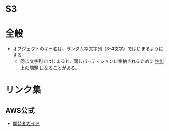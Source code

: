 S3
====

# 全般

* オブジェクトのキー名は、ランダムな文字列（3-4文字）ではじまるようにする。
  * 同じ文字列ではじまると、同じパーティションに格納されるために [性能上の問題](https://docs.aws.amazon.com/ja_jp/AmazonS3/latest/dev/request-rate-perf-considerations.html) になることがある。
  

# リンク集

## AWS公式

* [開発者ガイド](https://docs.aws.amazon.com/ja_jp/AmazonS3/latest/dev/Welcome.html)


